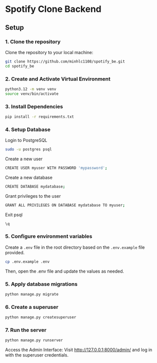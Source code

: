# Spotify Clone Backend

## Setup

### 1. Clone the repository

Clone the repository to your local machine:

```bash
git clone https://github.com/minhlc1108/spotify_be.git
cd spotify_be
```
### 2. Create and Activate Virtual Environment
```bash
python3.12 -m venv venv
source venv/bin/activate
```
### 3. Install Dependencies
```bash
pip install -r requirements.txt
```
### 4. Setup Database
Login to PostgreSQL
```bash
sudo -u postgres psql
```
Create a new user
```bash
CREATE USER myuser WITH PASSWORD 'mypassword';
```
Create a new database
```bash
CREATE DATABASE mydatabase;
```
Grant privileges to the user
```bash
GRANT ALL PRIVILEGES ON DATABASE mydatabase TO myuser;
```
Exit psql
```bash
\q
```
### 5. Configure environment variables
Create a `.env` file in the root directory based on the `.env.example` file provided.
```bash
cp .env.example .env
```
Then, open the .env file and update the values as needed. 
### 5. Apply database migrations
```bash
python manage.py migrate
```
### 6. Create a superuser
```bash
python manage.py createsuperuser
```
### 7. Run the server
```bash
python manage.py runserver
```
Access the Admin Interface: Visit http://127.0.0.1:8000/admin/ and log in with the superuser credentials.

